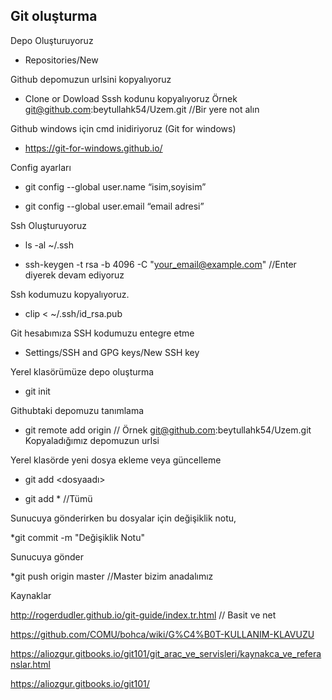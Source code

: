 Git oluşturma
--------




Depo Oluşturuyoruz

* Repositories/New

Github depomuzun urlsini kopyalıyoruz

* Clone or Dowload Sssh kodunu kopyalıyoruz Örnek git@github.com:beytullahk54/Uzem.git //Bir yere not alın

Github windows için cmd inidiriyoruz (Git for windows)

* https://git-for-windows.github.io/

Config ayarları

* git config --global user.name “isim,soyisim”

* git config --global user.email “email adresi”

Ssh Oluşturuyoruz

*  ls -al ~/.ssh

* ssh-keygen -t rsa -b 4096 -C "your_email@example.com"  //Enter diyerek devam ediyoruz

Ssh kodumuzu kopyalıyoruz.

* clip < ~/.ssh/id_rsa.pub

Git hesabımıza SSH kodumuzu entegre etme

* Settings/SSH and GPG keys/New SSH key


Yerel klasörümüze depo oluşturma

* git init

Githubtaki depomuzu tanımlama

* git remote add origin <sunucu> //  Örnek git@github.com:beytullahk54/Uzem.git Kopyaladığımız depomuzun urlsi

Yerel klasörde yeni dosya ekleme veya güncelleme 

* git add <dosyaadı> 

* git add * //Tümü

Sunucuya gönderirken bu dosyalar için değişiklik notu,

*git commit -m "Değişiklik Notu"

Sunucuya gönder

*git push origin master //Master bizim anadalımız 

Kaynaklar

http://rogerdudler.github.io/git-guide/index.tr.html // Basit ve net

https://github.com/COMU/bohca/wiki/G%C4%B0T-KULLANIM-KLAVUZU

https://aliozgur.gitbooks.io/git101/git_arac_ve_servisleri/kaynakca_ve_referanslar.html

https://aliozgur.gitbooks.io/git101/
